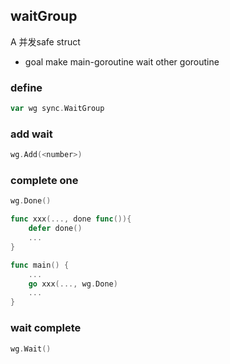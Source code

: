 ##  waitGroup
A 并发safe struct

* goal
make main-goroutine wait other goroutine

###   define
```go
var wg sync.WaitGroup
```


###   add wait
```go
wg.Add(<number>)
```


###   complete one
```go
wg.Done()
```

```go
func xxx(..., done func()){
	defer done()
	...
}

func main() {
	...
	go xxx(..., wg.Done)
	...
}
```


###   wait complete
```go
wg.Wait()
```


